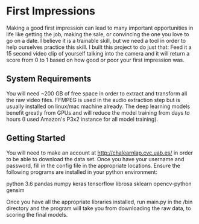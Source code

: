 # First Impressions
Making a good first impression can lead to many important opportunities in life like getting the job, making the sale, or convincing the one you love to go on a date. I believe it is a trainable skill, but we need a tool in order to help ourselves practice this skill. I built this project to do just that: Feed it a 15 second video clip of yourself talking into the camera and it will return a score from 0 to 1 based on how good or poor your first impression was.

## System Requirements
You will need ~200 GB of free space in order to extract and transform all the raw video files. FFMPEG is used in the audio extraction step but is usually installed on linux/mac machine already. The deep learning models benefit greatly from GPUs and will reduce the model training from days to hours (I used Amazon's P3x2 instance for all model training).

## Getting Started
You will need to make an account at http://chalearnlap.cvc.uab.es/ in order to be able to download the data set. Once you have your username and password, fill in the config file in the appropriate locations. Ensure the following programs are installed in your python environment:

python 3.6
pandas
numpy
keras
tensorflow
librosa
sklearn
opencv-python
gensim

Once you have all the appropriate libraries installed, run main.py in the /bin directory and the program will take you from downloading the raw data, to scoring the final models.
